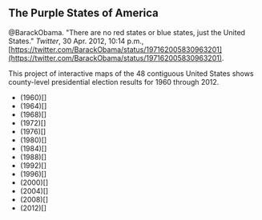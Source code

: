 ## The Purple States of America

@BarackObama. "There are no red states or blue states, just the United States." *Twitter*, 30 Apr. 2012, 10:14 p.m., [https://twitter.com/BarackObama/status/197162005830963201](https://twitter.com/BarackObama/status/197162005830963201).

This project of interactive maps of the 48 contiguous United States shows county-level presidential election results for 1960 through 2012.

* (1960)[]
* (1964)[]
* (1968)[]
* (1972)[]
* (1976)[]
* (1980)[]
* (1984)[]
* (1988)[]
* (1992)[]
* (1996)[]
* (2000)[]
* (2004)[]
* (2008)[]
* (2012)[]
